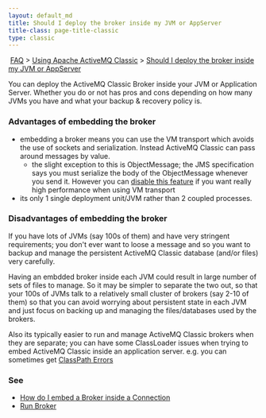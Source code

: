 ```yaml
---
layout: default_md
title: Should I deploy the broker inside my JVM or AppServer 
title-class: page-title-classic
type: classic
---
```


 [FAQ](faq) > [Using Apache ActiveMQ Classic](using-apache-activemq-classic) > [Should I deploy the broker inside my JVM or AppServer](should-i-deploy-the-broker-inside-my-jvm-or-appserver)


You can deploy the ActiveMQ Classic Broker inside your JVM or Application Server. Whether you do or not has pros and cons depending on how many JVMs you have and what your backup & recovery policy is.

### Advantages of embedding the broker

*   embedding a broker means you can use the VM transport which avoids the use of sockets and serialization. Instead ActiveMQ Classic can pass around messages by value.
    *   the slight exception to this is ObjectMessage; the JMS specification says you must serialize the body of the ObjectMessage whenever you send it. However you can [disable this feature](how-should-i-use-the-vm-transport) if you want really high performance when using VM transport
*   its only 1 single deployment unit/JVM rather than 2 coupled processes.

### Disadvantages of embedding the broker

If you have lots of JVMs (say 100s of them) and have very stringent requirements; you don't ever want to loose a message and so you want to backup and manage the persistent ActiveMQ Classic database (and/or files) very carefully.

Having an embdded broker inside each JVM could result in large number of sets of files to manage. So it may be simpler to separate the two out, so that your 100s of JVMs talk to a relatively small cluster of brokers (say 2-10 of them) so that you can avoid worrying about persistent state in each JVM and just focus on backing up and managing the files/databases used by the brokers.

Also its typically easier to run and manage ActiveMQ Classic brokers when they are separate; you can have some ClassLoader issues when trying to embed ActiveMQ Classic inside an application server. e.g. you can sometimes get [ClassPath Errors](javalangnosuchmethoderror)

### See

*   [How do I embed a Broker inside a Connection](how-do-i-embed-a-broker-inside-a-connection)
*   [Run Broker](run-broker)

